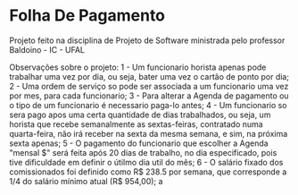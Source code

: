 # Folha De Pagamento

Projeto feito na disciplina de Projeto de Software ministrada pelo professor Baldoino - IC - UFAL

Observações sobre o projeto:
1 - Um funcionario horista apenas pode trabalhar uma vez por dia, ou seja, bater uma vez o cartão de ponto por dia;
2 - Uma ordem de serviço so pode ser associada a um funcionario uma vez por mes, para cada funcionario;
3 - Para alterar a Agenda de pagamento ou o tipo de um funcionario é necessario paga-lo antes;
4 - Um funcionario so sera pago apos uma certa quantidade de dias trabalhados, ou seja, um horista que recebe semanalmente as sextas-feiras, contratado numa quarta-feira, não irá receber na sexta da mesma semana, e sim, na próxima sexta apenas;
5 - O pagamento do funcionario que escolher a Agenda "mensal $" será feita após 20 dias de trabalho, no dia especificado, pois tive dificuldade em definir o útilmo dia util do mês;
6 - O salário fixado dos comissionados foi definido como R$ 238.5 por semana, que corresponde a 1/4 do salário mínimo atual (R$ 954,00);
a
